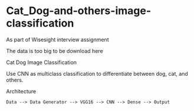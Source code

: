 # Cat_Dog-and-others-image-classification
As part of Wisesight interview assignment

The data is too big to be download here

Cat Dog Image Classification 

Use CNN as multiclass classification to differentiate between dog, cat, and others.

Architecture 
	
	Data --> Data Generator --> VGG16 --> CNN --> Dense --> Output
